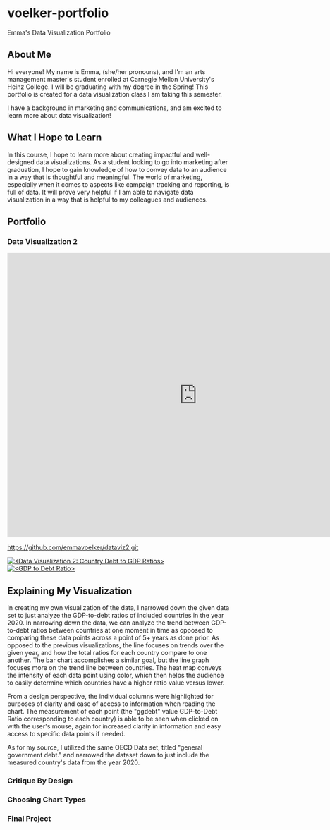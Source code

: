 # voelker-portfolio
Emma's Data Visualization Portfolio

## About Me 
Hi everyone! My name is Emma, (she/her pronouns), and I'm an arts management master's student enrolled at Carnegie Mellon University's Heinz College. I will be graduating with my degree in the Spring! This portfolio is created for a data visualization class I am taking this semester. 

I have a background in marketing and communications, and am excited to learn more about data visualization! 

## What I Hope to Learn
In this course, I hope to learn more about creating impactful and well-designed data visualizations. As a student looking to go into marketing after graduation, I hope to gain knowledge of how to convey data to an audience in a way that is thoughtful and meaningful. The world of marketing, especially when it comes to aspects like campaign tracking and reporting, is full of data. It will prove very helpful if I am able to navigate data visualization in a way that is helpful to my colleagues and audiences.  

## Portfolio
### Data Visualization 2

<iframe src="https://data.oecd.org/chart/7faU" width="860" height="645" style="border: 0" mozallowfullscreen="true" webkitallowfullscreen="true" allowfullscreen="true"><a href="https://data.oecd.org/chart/7faU" target="_blank">OECD Chart: General government debt, Total, % of GDP, Annual, 2022</a></iframe>

https://github.com/emmavoelker/dataviz2.git 

<div class='tableauPlaceholder' id='viz1699397190463' style='position: relative'><noscript><a href='#'><img alt='&lt;Data Visualization 2: Country Debt to GDP Ratios&gt; ' src='https:&#47;&#47;public.tableau.com&#47;static&#47;images&#47;Da&#47;DataVisualization2_16993971629670&#47;DataVisualization2&#47;1_rss.png' style='border: none' /></a></noscript><object class='tableauViz'  style='display:none;'><param name='host_url' value='https%3A%2F%2Fpublic.tableau.com%2F' /> <param name='embed_code_version' value='3' /> <param name='site_root' value='' /><param name='name' value='DataVisualization2_16993971629670&#47;DataVisualization2' /><param name='tabs' value='no' /><param name='toolbar' value='yes' /><param name='static_image' value='https:&#47;&#47;public.tableau.com&#47;static&#47;images&#47;Da&#47;DataVisualization2_16993971629670&#47;DataVisualization2&#47;1.png' /> <param name='animate_transition' value='yes' /><param name='display_static_image' value='yes' /><param name='display_spinner' value='yes' /><param name='display_overlay' value='yes' /><param name='display_count' value='yes' /><param name='language' value='en-US' /><param name='filter' value='publish=yes' /></object></div>                
<script type='text/javascript'>                    
  var divElement = document.getElementById('viz1699397190463');                    
  var vizElement = divElement.getElementsByTagName('object')[0];                    
  vizElement.style.width='100%';vizElement.style.height=(divElement.offsetWidth*0.75)+'px';                    
  var scriptElement = document.createElement('script');                    
  scriptElement.src = 'https://public.tableau.com/javascripts/api/viz_v1.js';                    
  vizElement.parentNode.insertBefore(scriptElement, vizElement);                
</script>

<div class='tableauPlaceholder' id='viz1699415973754' style='position: relative'><noscript><a href='#'><img alt='&lt;GDP to Debt Ratio&gt; ' src='https:&#47;&#47;public.tableau.com&#47;static&#47;images&#47;Da&#47;DataVisualization2_2_16994159644520&#47;DataVisualization2&#47;1_rss.png' style='border: none' /></a></noscript><object class='tableauViz'  style='display:none;'><param name='host_url' value='https%3A%2F%2Fpublic.tableau.com%2F' /> <param name='embed_code_version' value='3' /> <param name='site_root' value='' /><param name='name' value='DataVisualization2_2_16994159644520&#47;DataVisualization2' /><param name='tabs' value='no' /><param name='toolbar' value='yes' /><param name='static_image' value='https:&#47;&#47;public.tableau.com&#47;static&#47;images&#47;Da&#47;DataVisualization2_2_16994159644520&#47;DataVisualization2&#47;1.png' /> <param name='animate_transition' value='yes' /><param name='display_static_image' value='yes' /><param name='display_spinner' value='yes' /><param name='display_overlay' value='yes' /><param name='display_count' value='yes' /><param name='language' value='en-US' /><param name='filter' value='publish=yes' /></object></div>                
<script type='text/javascript'>                    
  var divElement = document.getElementById('viz1699415973754');                    
  var vizElement = divElement.getElementsByTagName('object')[0];                    vizElement.style.width='100%';vizElement.style.height=(divElement.offsetWidth*0.75)+'px';    
  var scriptElement = document.createElement('script');                    
  scriptElement.src = 'https://public.tableau.com/javascripts/api/viz_v1.js';                    vizElement.parentNode.insertBefore(scriptElement, vizElement);                
</script>

## Explaining My Visualization 
In creating my own visualization of the data, I narrowed down the given data set to just analyze the GDP-to-debt ratios of included countries in the year 2020. In narrowing down the data, we can analyze the trend between GDP-to-debt ratios between countries at one moment in time as opposed to comparing these data points across a point of 5+ years as done prior. As opposed to the previous visualizations, the line focuses on trends over the given year, and how the total ratios for each country compare to one another. The bar chart accomplishes a similar goal, but the line graph focuses more on the trend line between countries. The heat map conveys the intensity of each data point using color, which then helps the audience to easily determine which countries have a higher ratio value versus lower. 

From a design perspective, the individual columns were highlighted for purposes of clarity and ease of access to information when reading the chart. The measurement of each point (the "ggdebt" value GDP-to-Debt Ratio corresponding to each country) is able to be seen when clicked on with the user's mouse, again for increased clarity in information and easy access to specific data points if needed. 

As for my source, I utilized the same OECD Data set, titled "general government debt." and narrowed the dataset down to just include the measured country's data from the year 2020. 

### Critique By Design

### Choosing Chart Types

### Final Project
